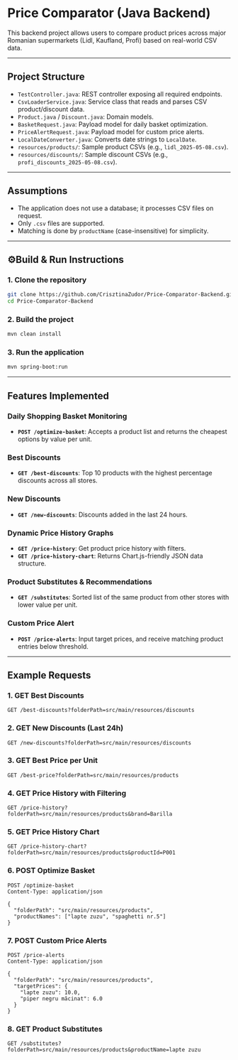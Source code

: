 
# Price Comparator (Java Backend)

This backend project allows users to compare product prices across major Romanian supermarkets (Lidl, Kaufland, Profi) based on real-world CSV data.

---

## Project Structure

- `TestController.java`: REST controller exposing all required endpoints.
- `CsvLoaderService.java`: Service class that reads and parses CSV product/discount data.
- `Product.java` / `Discount.java`: Domain models.
- `BasketRequest.java`: Payload model for daily basket optimization.
- `PriceAlertRequest.java`: Payload model for custom price alerts.
- `LocalDateConverter.java`: Converts date strings to `LocalDate`.
- `resources/products/`: Sample product CSVs (e.g., `lidl_2025-05-08.csv`).
- `resources/discounts/`: Sample discount CSVs (e.g., `profi_discounts_2025-05-08.csv`).

---

## Assumptions

- The application does not use a database; it processes CSV files on request.
- Only `.csv` files are supported.
- Matching is done by `productName` (case-insensitive) for simplicity.

---

## ⚙Build & Run Instructions

### 1. Clone the repository

```bash
git clone https://github.com/CrisztinaZudor/Price-Comparator-Backend.git
cd Price-Comparator-Backend
```

### 2. Build the project

```bash
mvn clean install
```

### 3. Run the application

```bash
mvn spring-boot:run
```

---

## Features Implemented

### Daily Shopping Basket Monitoring
- **`POST /optimize-basket`**: Accepts a product list and returns the cheapest options by value per unit.

### Best Discounts
- **`GET /best-discounts`**: Top 10 products with the highest percentage discounts across all stores.

### New Discounts
- **`GET /new-discounts`**: Discounts added in the last 24 hours.

### Dynamic Price History Graphs
- **`GET /price-history`**: Get product price history with filters.
- **`GET /price-history-chart`**: Returns Chart.js-friendly JSON data structure.

### Product Substitutes & Recommendations
- **`GET /substitutes`**: Sorted list of the same product from other stores with lower value per unit.

### Custom Price Alert
- **`POST /price-alerts`**: Input target prices, and receive matching product entries below threshold.

---

## Example Requests

### 1. **GET Best Discounts**
```http
GET /best-discounts?folderPath=src/main/resources/discounts
```

### 2. **GET New Discounts (Last 24h)**
```http
GET /new-discounts?folderPath=src/main/resources/discounts
```

### 3. **GET Best Price per Unit**
```http
GET /best-price?folderPath=src/main/resources/products
```

### 4. **GET Price History with Filtering**
```http
GET /price-history?folderPath=src/main/resources/products&brand=Barilla
```

### 5. **GET Price History Chart**
```http
GET /price-history-chart?folderPath=src/main/resources/products&productId=P001
```

### 6. **POST Optimize Basket**
```http
POST /optimize-basket
Content-Type: application/json

{
  "folderPath": "src/main/resources/products",
  "productNames": ["lapte zuzu", "spaghetti nr.5"]
}
```

### 7. **POST Custom Price Alerts**
```http
POST /price-alerts
Content-Type: application/json

{
  "folderPath": "src/main/resources/products",
  "targetPrices": {
    "lapte zuzu": 10.0,
    "piper negru măcinat": 6.0
  }
}
```

### 8. **GET Product Substitutes**
```http
GET /substitutes?folderPath=src/main/resources/products&productName=lapte zuzu
```
